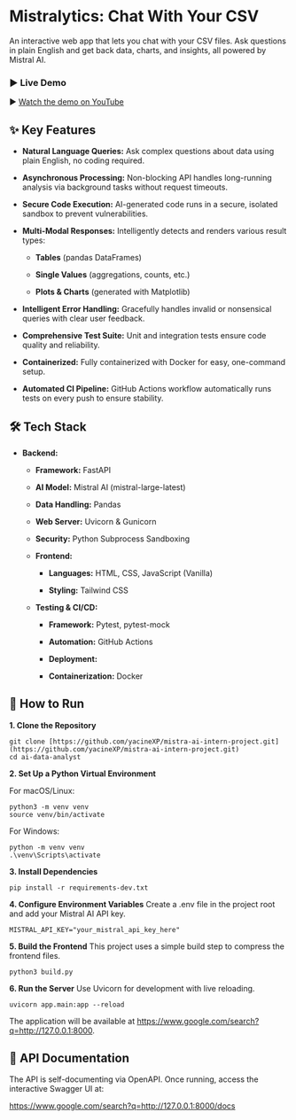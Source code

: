 # Mistralytics:  Chat With Your CSV
An interactive web app that lets you chat with your CSV files. Ask questions in plain English and get back data, charts, and insights, all powered by Mistral AI.

### ► Live Demo
▶️ [Watch the demo on YouTube](https://youtu.be/NRZIzo4MsxE) 

## ✨ Key Features
- **Natural Language Queries:** Ask complex questions about data using plain English, no coding required.

- **Asynchronous Processing:** Non-blocking API handles long-running analysis via background tasks without request timeouts.

- **Secure Code Execution:** AI-generated code runs in a secure, isolated sandbox to prevent vulnerabilities.

- **Multi-Modal Responses:** Intelligently detects and renders various result types:

  - **Tables** (pandas DataFrames)

  - **Single Values** (aggregations, counts, etc.)

  - **Plots & Charts** (generated with Matplotlib)

- **Intelligent Error Handling:** Gracefully handles invalid or nonsensical queries with clear user feedback.

- **Comprehensive Test Suite:** Unit and integration tests ensure code quality and reliability.

- **Containerized:** Fully containerized with Docker for easy, one-command setup.

- **Automated CI Pipeline:** GitHub Actions workflow automatically runs tests on every push to ensure stability.

## 🛠️ Tech Stack
- **Backend:**

  - **Framework:** FastAPI

  - **AI Model:** Mistral AI (mistral-large-latest)

  - **Data Handling:** Pandas

  - **Web Server:** Uvicorn & Gunicorn

  - **Security:** Python Subprocess Sandboxing

  - **Frontend:**

    - **Languages:** HTML, CSS, JavaScript (Vanilla)

    - **Styling:** Tailwind CSS

  - **Testing & CI/CD:**

    - **Framework:** Pytest, pytest-mock

    - **Automation:** GitHub Actions

    - **Deployment:**

    - **Containerization:** Docker

## 🚀 How to Run

**1. Clone the Repository**

```
git clone [https://github.com/yacineXP/mistra-ai-intern-project.git](https://github.com/yacineXP/mistra-ai-intern-project.git)
cd ai-data-analyst
```
**2. Set Up a Python Virtual Environment**

For macOS/Linux:
```
python3 -m venv venv
source venv/bin/activate
```
For Windows:
```
python -m venv venv
.\venv\Scripts\activate
```
**3. Install Dependencies**
```
pip install -r requirements-dev.txt
```
**4. Configure Environment Variables**
Create a .env file in the project root and add your Mistral AI API key.
```
MISTRAL_API_KEY="your_mistral_api_key_here"
```
**5. Build the Frontend**
This project uses a simple build step to compress the frontend files.
```
python3 build.py
```
**6. Run the Server**
Use Uvicorn for development with live reloading.
```
uvicorn app.main:app --reload
```
The application will be available at https://www.google.com/search?q=http://127.0.0.1:8000.

## 📄 API Documentation
The API is self-documenting via OpenAPI. Once running, access the interactive Swagger UI at:

https://www.google.com/search?q=http://127.0.0.1:8000/docs


